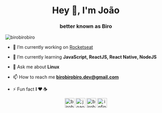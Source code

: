 <h1 align="center">Hey 👋, I'm João</h1>
<h3 align="center">better known as Biro</h3>

<p align="left"> <img src="https://komarev.com/ghpvc/?username=birobirobiro" alt="birobirobiro" /> </p>

- 🔭 I’m currently working on [Rocketseat](https://github.com/rocketseat/)

- 🌱 I’m currently learning **JavaScript, ReactJS, React Native, NodeJS**

- 💬 Ask me about **Linux**

- 📫 How to reach me **birobirobiro.dev@gmail.com**

- ⚡ Fun fact **I ❤️️ ☕**

<p align="center">
<a href="https://twitter.com/birobirobiro_" target="blank"><img align="center" src="https://cdn.jsdelivr.net/npm/simple-icons@3.0.1/icons/twitter.svg" alt="birobirobiro_" height="30" width="30" /></a>
<a href="https://linkedin.com/in/joaoinacioneto" target="blank"><img align="center" src="https://cdn.jsdelivr.net/npm/simple-icons@3.0.1/icons/linkedin.svg" alt="joaoinacioneto" height="30" width="30" /></a>
<a href="https://instagram.com/birobirobiro" target="blank"><img align="center" src="https://cdn.jsdelivr.net/npm/simple-icons@3.0.1/icons/instagram.svg" alt="birobirobiro" height="30" width="30" /></a>
<a href="https://www.youtube.com/c/infinitegeek" target="blank"><img align="center" src="https://cdn.jsdelivr.net/npm/simple-icons@3.0.1/icons/youtube.svg" alt="infinitegeek" height="30" width="30" /></a>
</p>
